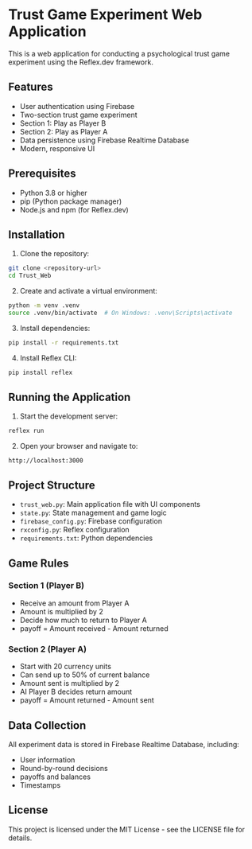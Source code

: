 # Trust Game Experiment Web Application

This is a web application for conducting a psychological trust game experiment using the Reflex.dev framework.

## Features

- User authentication using Firebase
- Two-section trust game experiment
- Section 1: Play as Player B
- Section 2: Play as Player A
- Data persistence using Firebase Realtime Database
- Modern, responsive UI

## Prerequisites

- Python 3.8 or higher
- pip (Python package manager)
- Node.js and npm (for Reflex.dev)

## Installation

1. Clone the repository:
```bash
git clone <repository-url>
cd Trust_Web
```

2. Create and activate a virtual environment:
```bash
python -m venv .venv
source .venv/bin/activate  # On Windows: .venv\Scripts\activate
```

3. Install dependencies:
```bash
pip install -r requirements.txt
```

4. Install Reflex CLI:
```bash
pip install reflex
```

## Running the Application

1. Start the development server:
```bash
reflex run
```

2. Open your browser and navigate to:
```
http://localhost:3000
```

## Project Structure

- `trust_web.py`: Main application file with UI components
- `state.py`: State management and game logic
- `firebase_config.py`: Firebase configuration
- `rxconfig.py`: Reflex configuration
- `requirements.txt`: Python dependencies

## Game Rules

### Section 1 (Player B)
- Receive an amount from Player A
- Amount is multiplied by 2
- Decide how much to return to Player A
- payoff = Amount received - Amount returned

### Section 2 (Player A)
- Start with 20 currency units
- Can send up to 50% of current balance
- Amount sent is multiplied by 2
- AI Player B decides return amount
- payoff = Amount returned - Amount sent

## Data Collection

All experiment data is stored in Firebase Realtime Database, including:
- User information
- Round-by-round decisions
- payoffs and balances
- Timestamps

## License

This project is licensed under the MIT License - see the LICENSE file for details.
